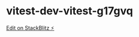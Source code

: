 # vitest-dev-vitest-g17gvq

[Edit on StackBlitz ⚡️](https://stackblitz.com/edit/vitest-dev-vitest-g17gvq)